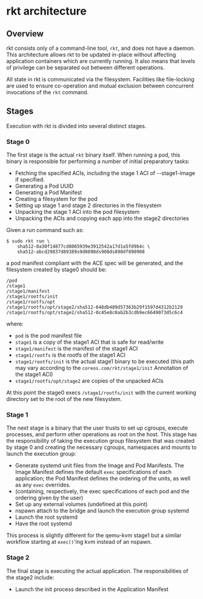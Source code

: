# rkt architecture

## Overview

rkt consists only of a command-line tool, `rkt`, and does not have a daemon. This architecture allows rkt to be updated in-place without affecting application containers which are currently running. It also means that levels of privilege can be separated out between different operations.

All state in rkt is communicated via the filesystem. Facilities like file-locking are used to ensure co-operation and mutual exclusion between concurrent invocations of the `rkt` command.

## Stages

Execution with rkt is divided into several distinct stages.

### Stage 0

The first stage is the actual `rkt` binary itself. When running a pod, this binary is responsible for performing a number of initial preparatory tasks:
- Fetching the specified ACIs, including the stage 1 ACI of --stage1-image if specified.
- Generating a Pod UUID
- Generating a Pod Manifest
- Creating a filesystem for the pod
- Setting up stage 1 and stage 2 directories in the filesystem
- Unpacking the stage 1 ACI into the pod filesystem
- Unpacking the ACIs and copying each app into the stage2 directories

Given a run command such as:

```
$ sudo rkt run \
	sha512-8a30f14877cd8065939e3912542a17d1a5fd9b4c \
	sha512-abcd29837d89389s9d0898ds908ds890df890908
```

a pod manifest compliant with the ACE spec will be generated, and the filesystem created by stage0 should be:

```
/pod
/stage1
/stage1/manifest
/stage1/rootfs/init
/stage1/rootfs/opt
/stage1/rootfs/opt/stage2/sha512-648db489d57363b29f1597d4312b2129
/stage1/rootfs/opt/stage2/sha512-0c45e8c0ab2b3cdb9ec6649073d5c6c4
```

where:
- `pod` is the pod manifest file
- `stage1` is a copy of the stage1 ACI that is safe for read/write
- `stage1/manifest` is the manifest of the stage1 ACI
- `stage1/rootfs` is the rootfs of the stage1 ACI
- `stage1/rootfs/init` is the actual stage1 binary to be executed (this path may vary according to the `coreos.com/rkt/stage1/init` Annotation of the stage1 ACI)
- `stage1/rootfs/opt/stage2` are copies of the unpacked ACIs

At this point the stage0 execs `/stage1/rootfs/init` with the current working directory set to the root of the new filesystem.

### Stage 1

The next stage is a binary that the user trusts to set up cgroups, execute processes, and perform other operations as root on the host. This stage has the responsibility of taking the execution group filesystem that was created by stage 0 and creating the necessary cgroups, namespaces and mounts to launch the execution group:

- Generate systemd unit files from the Image and Pod Manifests. The Image Manifest defines the default `exec` specifications of each application; the Pod Manifest defines the ordering of the units, as well as any `exec` overrides.
- (containing, respectively, the exec specifications of each pod and the ordering given by the user)
- Set up any external volumes (undefined at this point)
- nspawn attach to the bridge and launch the execution group systemd
- Launch the root systemd
- Have the root systemd

This process is slightly different for the qemu-kvm stage1 but a similar workflow starting at `exec()`'ing kvm instead of an nspawn.

### Stage 2

The final stage is executing the actual application. The responsibilities of the stage2 include:

- Launch the init process described in the Application Manifest
